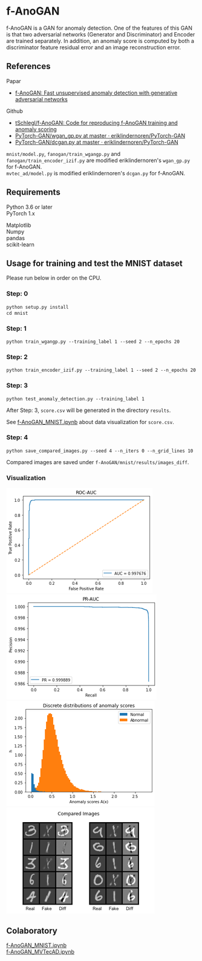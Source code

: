 # f-AnoGAN

f-AnoGAN is a GAN for anomaly detection. One of the features of this GAN is that two adversarial networks (Generator and Discriminator) and Encoder are trained separately. In addition, an anomaly score is computed by both a discriminator feature residual error and an image reconstruction error.

## References
Papar

- [f-AnoGAN: Fast unsupervised anomaly detection with generative adversarial networks](https://www.sciencedirect.com/science/article/pii/S1361841518302640)

Github

- [tSchlegl/f-AnoGAN: Code for reproducing f-AnoGAN training and anomaly scoring](https://github.com/tSchlegl/f-AnoGAN)
- [PyTorch-GAN/wgan_gp.py at master · eriklindernoren/PyTorch-GAN](https://github.com/eriklindernoren/PyTorch-GAN/blob/master/implementations/wgan_gp/wgan_gp.py)
- [PyTorch-GAN/dcgan.py at master · eriklindernoren/PyTorch-GAN](https://github.com/eriklindernoren/PyTorch-GAN/blob/master/implementations/dcgan/dcgan.py)

`mnist/model.py`, `fanogan/train_wgangp.py` and `fanogan/train_encoder_izif.py` are modified eriklindernoren's `wgan_gp.py` for f-AnoGAN.  
`mvtec_ad/model.py` is modified eriklindernoren's `dcgan.py` for f-AnoGAN.

## Requirements

Python 3.6 or later  
PyTorch 1.x

Matplotlib  
Numpy  
pandas  
scikit-learn

## Usage for training and test the MNIST dataset

Please run below in order on the CPU.

### Step: 0

```
python setup.py install
cd mnist
```

### Step: 1

```
python train_wgangp.py --training_label 1 --seed 2 --n_epochs 20
```

### Step: 2

```
python train_encoder_izif.py --training_label 1 --seed 2 --n_epochs 20
```

### Step: 3

```
python test_anomaly_detection.py --training_label 1
```

After Step: 3, `score.csv` will be generated in the directory `results`.

See [f-AnoGAN_MNIST.ipynb](https://colab.research.google.com/drive/1mnuMH2gZH5RR47haP9r8Rv568G1mjJ1T?usp=sharing) about data visualization for `score.csv`.

### Step: 4

```
python save_compared_images.py --seed 4 --n_iters 0 --n_grid_lines 10
```

Compared images are saved under `f-AnoGAN/mnist/results/images_diff`.

### Visualization

![ROC AUC](./images/mnist_roc_auc.png)
![PR AUC](./images/mnist_pr_auc.png)
![Anomaly Scores](./images/mnist_anomaly_scores.png)
![Compared Images](./images/mnist_compared_images.png)

## Colaboratory

[f-AnoGAN_MNIST.ipynb](https://colab.research.google.com/drive/1mnuMH2gZH5RR47haP9r8Rv568G1mjJ1T?usp=sharing)  
[f-AnoGAN_MVTecAD.ipynb](https://colab.research.google.com/drive/1_mIcP6k-706O6Bo70iIAoEIhYGYO4wAe?usp=sharing)
